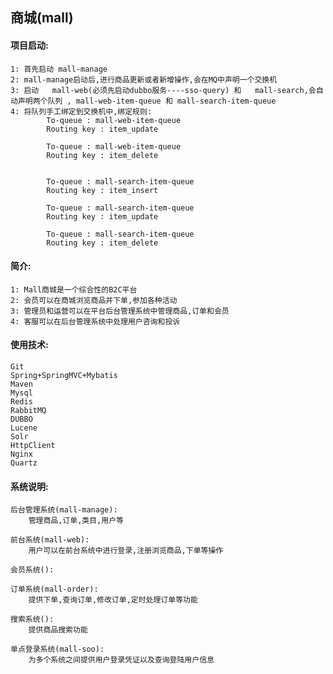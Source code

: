 ## 商城(mall)

#### 项目启动:
	1: 首先启动	mall-manage
	2: mall-manage启动后,进行商品更新或者新增操作,会在MQ中声明一个交换机
	3: 启动	mall-web(必须先启动dubbo服务----sso-query) 和	mall-search,会自动声明两个队列 , mall-web-item-queue 和 mall-search-item-queue
	4: 将队列手工绑定到交换机中,绑定规则:
			To-queue : mall-web-item-queue
			Routing key : item_update

			To-queue : mall-web-item-queue
			Routing key : item_delete


			To-queue : mall-search-item-queue
			Routing key : item_insert

			To-queue : mall-search-item-queue
			Routing key : item_update

			To-queue : mall-search-item-queue
			Routing key : item_delete




#### 简介:
	1: Mall商城是一个综合性的B2C平台
	2: 会员可以在商城浏览商品并下单,参加各种活动
	3: 管理员和运营可以在平台后台管理系统中管理商品,订单和会员
	4: 客服可以在后台管理系统中处理用户咨询和投诉

#### 使用技术:
	Git
	Spring+SpringMVC+Mybatis
	Maven
	Mysql
	Redis
	RabbitMQ 
	DUBBO
	Lucene
	Solr
	HttpClient
	Nginx
	Quartz

#### 系统说明:
	后台管理系统(mall-manage):
		管理商品,订单,类目,用户等

	前台系统(mall-web):
		用户可以在前台系统中进行登录,注册浏览商品,下单等操作

	会员系统():

	订单系统(mall-order):
		提供下单,查询订单,修改订单,定时处理订单等功能

	搜索系统():
		提供商品搜索功能
		
	单点登录系统(mall-soo):
		为多个系统之间提供用户登录凭证以及查询登陆用户信息




